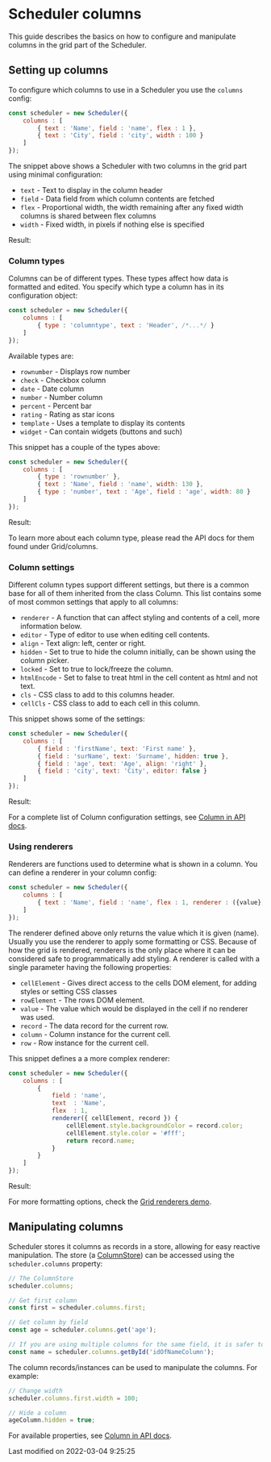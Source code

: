 # Scheduler columns
This guide describes the basics on how to configure and manipulate columns in the grid part of the Scheduler.

## Setting up columns
To configure which columns to use in a Scheduler you use the `columns` config:

```javascript
const scheduler = new Scheduler({
    columns : [
        { text : 'Name', field : 'name', flex : 1 },
        { text : 'City', field : 'city', width : 100 }
    ]
});
```

The snippet above shows a Scheduler with two columns in the grid part using minimal configuration:

* `text`  - Text to display in the column header
* `field` - Data field from which column contents are fetched
* `flex`  - Proportional width, the width remaining after any fixed width columns is shared between flex columns
* `width` - Fixed width, in pixels if nothing else is specified

Result:

<div class="external-example" data-file="Scheduler/guides/columns/SettingUp1.js"></div>

### Column types
Columns can be of different types. These types affect how data is formatted and edited. You specify which type a column
has in its configuration object:


```javascript
const scheduler = new Scheduler({
    columns : [
        { type : 'columntype', text : 'Header', /*...*/ }
    ]
});
```

Available types are:

* `rownumber` - Displays row number
* `check` - Checkbox column
* `date` - Date column
* `number` - Number column
* `percent` - Percent bar
* `rating` - Rating as star icons
* `template` - Uses a template to display its contents
* `widget` - Can contain widgets (buttons and such)

This snippet has a couple of the types above:

```javascript
const scheduler = new Scheduler({
    columns : [
        { type : 'rownumber' },
        { text : 'Name', field : 'name', width: 130 },
        { type : 'number', text : 'Age', field : 'age', width: 80 }
    ]
});
```

Result:

<div class="external-example" data-file="Scheduler/guides/columns/SettingUp2.js"></div>

To learn more about each column type, please read the API docs for them found under Grid/columns.

### Column settings
Different column types support different settings, but there is a common base for all of them inherited from the class
Column. This list contains some of most common settings that apply to all columns:

* `renderer` - A function that can affect styling and contents of a cell, more information below.
* `editor` - Type of editor to use when editing cell contents.
* `align` - Text align: left, center or right.
* `hidden` - Set to true to hide the column initially, can be shown using the column picker.
* `locked` - Set to true to lock/freeze the column.
* `htmlEncode` - Set to false to treat html in the cell content as html and not text.
* `cls` - CSS class to add to this columns header.
* `cellCls` - CSS class to add to each cell in this column.

This snippet shows some of the settings:

```javascript
const scheduler = new Scheduler({
    columns : [
        { field : 'firstName', text: 'First name' },
        { field : 'surName', text: 'Surname', hidden: true },
        { field : 'age', text: 'Age', align: 'right' },
        { field : 'city', text: 'City', editor: false }
    ]
});
```
 
Result:
 
<div class="external-example" data-file="Scheduler/guides/columns/Config.js"></div>

For a complete list of Column configuration settings, see [Column in API docs](#Grid/column/Column).

### Using renderers
Renderers are functions used to determine what is shown in a column. You can define a renderer in your column config:

```javascript
const scheduler = new Scheduler({
    columns : [
        { text : 'Name', field : 'name', flex : 1, renderer : ({value}) => value }
    ]
});
```

The renderer defined above only returns the value which it is given (name). Usually you use the renderer to apply some 
formatting or CSS. Because of how the grid is rendered, renderers is the only place where it can be considered safe to
programmatically add styling. A renderer is called with a single parameter having the following properties:

* `cellElement` - Gives direct access to the cells DOM element, for adding styles or setting CSS classes
* `rowElement` - The rows DOM element.
* `value` - The value which would be displayed in the cell if no renderer was used.
* `record` - The data record for the current row.
* `column` - Column instance for the current cell.
* `row` - Row instance for the current cell.

This snippet defines a a more complex renderer:

```javascript
const scheduler = new Scheduler({
    columns : [
        {
            field : 'name',
            text  : 'Name',
            flex  : 1,
            renderer({ cellElement, record }) {
                cellElement.style.backgroundColor = record.color;
                cellElement.style.color = '#fff';
                return record.name;
            }
        }
    ]
});
```

Result:

<div class="external-example" data-file="Scheduler/guides/columns/Renderer.js"></div>

For more formatting options, check the [Grid renderers demo](https://bryntum.com/examples/grid/renderers/).

## Manipulating columns
Scheduler stores it columns as records in a store, allowing for easy reactive manipulation. The store 
(a [ColumnStore](#Grid/data/ColumnStore)) can be accessed using the `scheduler.columns` property:

```javascript
// The ColumnStore
scheduler.columns;

// Get first column
const first = scheduler.columns.first;

// Get column by field
const age = scheduler.columns.get('age');

// If you are using multiple columns for the same field, it is safer to access them using id
const name = scheduler.columns.getById('idOfNameColumn');
```

The column records/instances can be used to manipulate the columns. For example:

```javascript
// Change width
scheduler.columns.first.width = 100;

// Hide a column
ageColumn.hidden = true;
```

For available properties, see [Column in API docs](#Grid/column/Column#properties).


<p class="last-modified">Last modified on 2022-03-04 9:25:25</p>